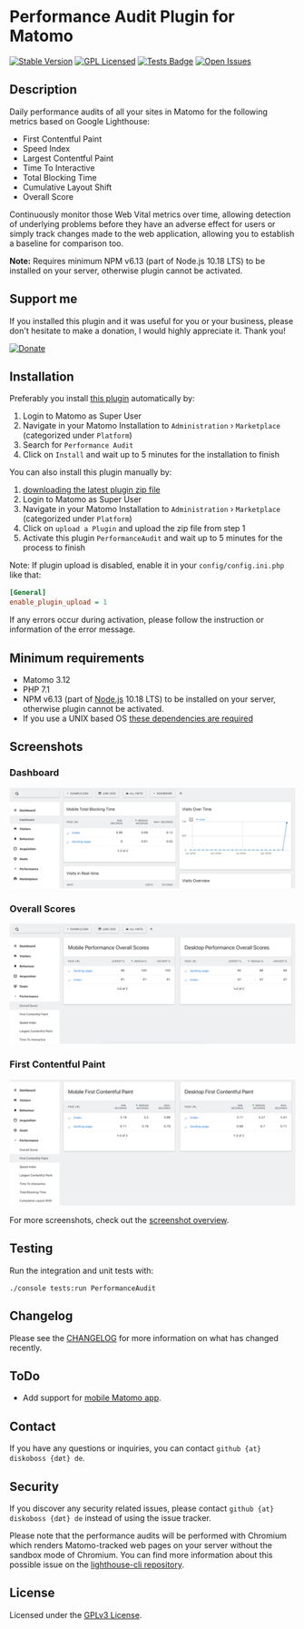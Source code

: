 # Performance Audit Plugin for Matomo

[![Stable Version](https://img.shields.io/github/v/release/DevDavido/performance-audit-plugin)](https://github.com/DevDavido/performance-audit-plugin/releases)
[![GPL Licensed](https://img.shields.io/github/license/DevDavido/performance-audit-plugin?color=yellow)](LICENSE.md)
[![Tests Badge](https://img.shields.io/github/workflow/status/DevDavido/performance-audit-plugin/Tests?label=tests)](https://github.com/DevDavido/performance-audit-plugin/actions?query=workflow%3ATests)
[![Open Issues](https://img.shields.io/github/issues-raw/DevDavido/performance-audit-plugin)](https://github.com/DevDavido/performance-audit-plugin/issues)

## Description
Daily performance audits of all your sites in Matomo for the following metrics based on Google Lighthouse:
- First Contentful Paint
- Speed Index
- Largest Contentful Paint
- Time To Interactive
- Total Blocking Time
- Cumulative Layout Shift
- Overall Score

Continuously monitor those Web Vital metrics over time, allowing detection of underlying problems before they have an adverse effect for users or simply track changes made to the web application, allowing you to establish a baseline for comparison too.

**Note:** Requires minimum NPM v6.13 (part of Node.js 10.18 LTS) to be installed on your server, otherwise plugin cannot be activated.

## Support me
If you installed this plugin and it was useful for you or your business, please don't hesitate to make a donation, I would highly appreciate it. Thank you!

<a href="https://www.paypal.com/cgi-bin/webscr?cmd=_s-xclick&hosted_button_id=77KW4LBEYBD9U" target="_blank"><img src="https://dantheman827.github.io/images/donate-button.svg" width="130" alt="Donate"></a>

## Installation
Preferably you install [this plugin](https://plugins.matomo.org/PerformanceAudit) automatically by:
1. Login to Matomo as Super User
2. Navigate in your Matomo Installation to `Administration` › `Marketplace` (categorized under `Platform`)
3. Search for `Performance Audit`
4. Click on `Install` and wait up to 5 minutes for the installation to finish

You can also install this plugin manually by:
1. [downloading the latest plugin zip file](https://github.com/DevDavido/performance-audit-plugin/releases/latest)
2. Login to Matomo as Super User
3. Navigate in your Matomo Installation to `Administration` › `Marketplace` (categorized under `Platform`)
4. Click on `upload a Plugin` and upload the zip file from step 1
5. Activate this plugin `PerformanceAudit` and wait up to 5 minutes for the process to finish

Note: If plugin upload is disabled, enable it in your `config/config.ini.php` like that:
```ini
[General]
enable_plugin_upload = 1
```
If any errors occur during activation, please follow the instruction or information of the error message.

## Minimum requirements
- Matomo 3.12
- PHP 7.1
- NPM v6.13 (part of [Node.js](https://nodejs.org/en/download/) 10.18 LTS) to be installed on your server, otherwise plugin cannot be activated.
- If you use a UNIX based OS [these dependencies are required](https://github.com/puppeteer/puppeteer/blob/main/docs/troubleshooting.md#chrome-headless-doesnt-launch-on-unix)

## Screenshots
### Dashboard
![Dashboard](/screenshots/Dashboard.png?raw=true)

### Overall Scores
![Overall Scores](/screenshots/OverallScores.png?raw=true)

### First Contentful Paint
![First Contentful Paint](/screenshots/FirstContentfulPaint.png?raw=true)

For more screenshots, check out the [screenshot overview](/screenshots/OVERVIEW.md).

## Testing
Run the integration and unit tests with:

```shell
./console tests:run PerformanceAudit
```
## Changelog
Please see the [CHANGELOG](CHANGELOG.md) for more information on what has changed recently.

## ToDo
- Add support for [mobile Matomo app](https://matomo.org/mobile/).

## Contact
If you have any questions or inquiries, you can contact `github {at} diskoboss {døt} de`.

## Security
If you discover any security related issues, please contact `github {at} diskoboss {døt} de` instead of using the issue tracker.

Please note that the performance audits will be performed with Chromium which renders Matomo-tracked web pages on your server without the sandbox mode of Chromium. You can find more information about this possible issue on the [lighthouse-cli repository](https://github.com/GoogleChrome/lighthouse-ci/tree/master/docs/recipes/docker-client#--no-sandbox-issues-explained).

## License
Licensed under the [GPLv3 License](LICENSE.md).
